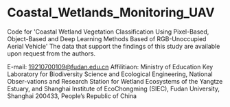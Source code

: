 # Coastal_Wetlands_Monitoring_UAV
Code for 'Coastal Wetland Vegetation Classification Using Pixel-Based, Object-Based and Deep Learning Methods Based of RGB-Unoccupied Aerial Vehicle'
The data that support the findings of this study are available upon request from the authors.

E-mail: 19210700109@fudan.edu.cn
Affilitiaon: Ministry of Education Key Laboratory for Biodiversity Science and Ecological Engineering, 
National Obser-vations and Research Station for Wetland Ecosystems of the Yangtze Estuary, 
and Shanghai Institute of EcoChongming (SIEC), Fudan University, Shanghai 200433, People’s Republic of China


